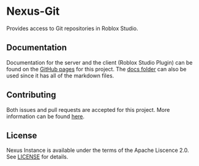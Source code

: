 # Nexus-Git
Provides access to Git repositories in Roblox Studio.

## Documentation
Documentation for the server and the client (Roblox Studio Plugin) can be found
on the [GitHub pages](https://thenexusavenger.github.io/Nexus-Git)
for this project. The [docs folder](docs) can also be used since it has all
of the markdown files.

## Contributing
Both issues and pull requests are accepted for this project.
More information can be found [here](docs/contributing.md).

## License
Nexus Instance is available under the terms of the Apache 
Liscence 2.0. See [LICENSE](LICENSE) for details.